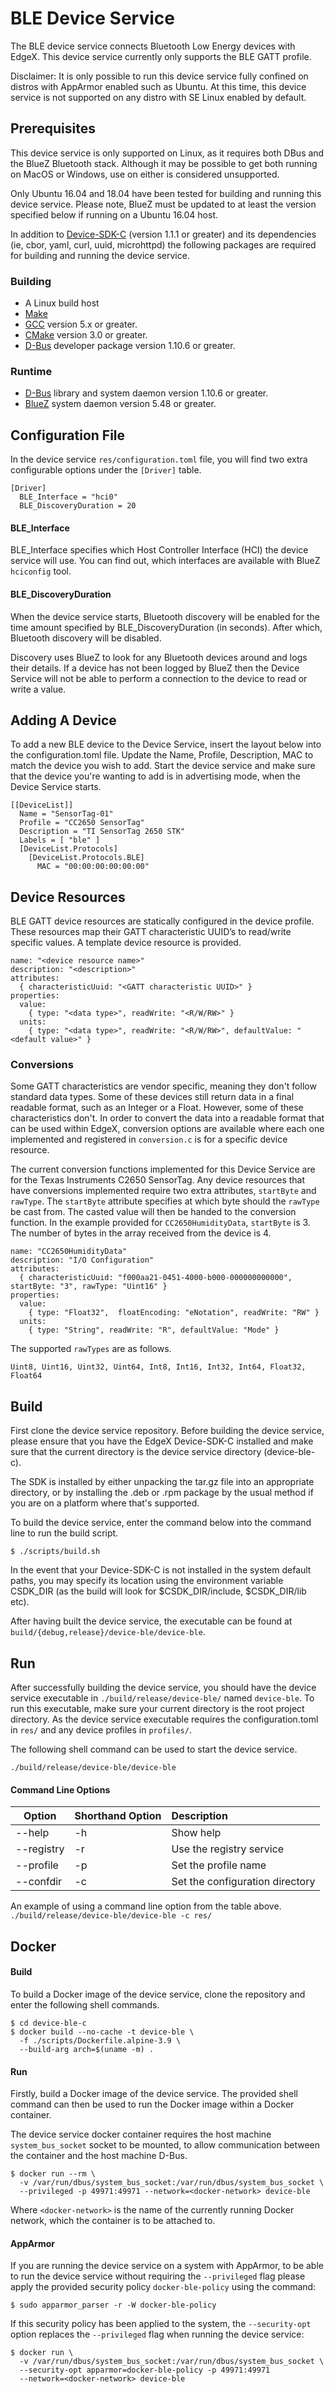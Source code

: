 # BLE Device Service
The BLE device service connects Bluetooth Low Energy
devices with EdgeX. This device service currently only supports the 
BLE GATT profile.

Disclaimer: It is only possible to run this device service fully confined 
on distros with AppArmor enabled such as Ubuntu. At this time, this 
device service is not supported on any distro with SE Linux enabled by 
default.

## Prerequisites

This device service is only supported on Linux, as it requires both DBus and the BlueZ Bluetooth stack. 
Although it may be possible to get both running on MacOS or Windows, use on either is considered unsupported.

Only Ubuntu 16.04 and 18.04 have been tested for building and running 
this device service. Please note, BlueZ must be updated to at least the 
version specified below if running on a Ubuntu 16.04 host.

In addition to [Device-SDK-C][device-sdk-c] (version 1.1.1 or greater) and its 
dependencies (ie, cbor, yaml, curl, uuid, microhttpd) the following 
packages are required for building and running the device service.

### Building

- A Linux build host
- [Make][make]
- [GCC][gcc] version 5.x or greater.
- [CMake][cmake] version 3.0 or greater.
- [D-Bus][dbus] developer package version 1.10.6 or greater.

### Runtime 

- [D-Bus][dbus] library and system daemon version 1.10.6 or greater.
- [BlueZ][bluez] system daemon version 5.48 or greater.

## Configuration File

In the device service ```res/configuration.toml```
file, you will find two extra configurable options
under the `[Driver]` table.

```
[Driver]
  BLE_Interface = "hci0"
  BLE_DiscoveryDuration = 20
```

#### BLE_Interface
BLE_Interface specifies which Host Controller
Interface (HCI) the device service will use.
You can find out, which interfaces are
available with BlueZ ```hciconfig``` tool.

#### BLE_DiscoveryDuration
When the device service starts, Bluetooth
discovery will be enabled for the time
amount specified by BLE_DiscoveryDuration
(in seconds). After which, Bluetooth discovery
will be disabled. 

Discovery uses BlueZ to look for any Bluetooth devices around and logs 
their details. If a device has not been logged by BlueZ then the Device 
Service will not be able to perform a connection to the device to read 
or write a value.

## Adding A Device
To add a new BLE device to the Device
Service, insert the layout below into the
configuration.toml file. Update the Name,
Profile, Description, MAC to match the device
you wish to add. Start the device service
and make sure that the device you're wanting
to add is in advertising mode, when the Device
Service starts.

```
[[DeviceList]]
  Name = "SensorTag-01"
  Profile = "CC2650 SensorTag"
  Description = "TI SensorTag 2650 STK"
  Labels = [ "ble" ]
  [DeviceList.Protocols]
    [DeviceList.Protocols.BLE]
      MAC = "00:00:00:00:00:00"
```

## Device Resources
BLE GATT device resources are statically configured in the device 
profile. These resources map their GATT characteristic UUID’s to 
read/write specific values. A template device resource is provided.

```
name: "<device resource name>"
description: "<description>"
attributes:
  { characteristicUuid: "<GATT characteristic UUID>" }
properties:
  value:
    { type: "<data type>", readWrite: "<R/W/RW>" }
  units:
    { type: "<data type>", readWrite: "<R/W/RW>", defaultValue: "<default value>" }
```
### Conversions

Some GATT characteristics are vendor specific, meaning they don't 
follow standard data types. Some of these devices still return 
data in a final readable format, such as an Integer or a Float. However, 
some of these characteristics don't. In order to convert the data into a 
readable format that can be used within EdgeX, conversion options are 
available where each one implemented and registered in `conversion.c` is 
for a specific device resource.

The current conversion functions implemented for this Device Service are 
for the Texas Instruments C2650 SensorTag. Any device resources that have 
conversions implemented require two extra attributes, `startByte` and 
`rawType`. The `startByte` attribute specifies at which byte should the 
`rawType` be cast from. The casted value will then be handed to the 
conversion function. In the example provided for `CC2650HumidityData`, 
`startByte` is 3. The number of bytes in the array received from the 
device is 4.

```
name: "CC2650HumidityData"
description: "I/O Configuration"
attributes:
  { characteristicUuid: "f000aa21-0451-4000-b000-000000000000", startByte: "3", rawType: "Uint16" }
properties:
  value:
    { type: "Float32",  floatEncoding: "eNotation", readWrite: "RW" }
  units:
    { type: "String", readWrite: "R", defaultValue: "Mode" }
```

The supported `rawTypes` are as follows.
```
Uint8, Uint16, Uint32, Uint64, Int8, Int16, Int32, Int64, Float32, Float64
```

## Build
First clone the device service repository. Before building the device 
service, please ensure that you have the EdgeX Device-SDK-C installed 
and make sure that the current directory is the device service 
directory (device-ble-c). 

The SDK is installed by either unpacking the tar.gz file into an 
appropriate directory, or by installing the .deb or .rpm package by the 
usual method if you are on a platform where that's supported. 

To build the device service, enter the 
command below into the command line to run the build script.

```shell
$ ./scripts/build.sh
```

In the event that your Device-SDK-C is not installed in the
system default paths, you may specify its location
using the environment variable CSDK_DIR (as the build will look
for $CSDK_DIR/include, $CSDK_DIR/lib etc).

After having built the device service, the executable
can be found at `build/{debug,release}/device-ble/device-ble`.

## Run
After successfully building the device service,
you should have the device service executable
in `./build/release/device-ble/` named
`device-ble`. To run this executable,
make sure your current directory is the root
project directory. As the device service
executable requires the configuration.toml in
`res/` and any device profiles in `profiles/`.

The following shell command can be used to start the device service.

```./build/release/device-ble/device-ble```


#### Command Line Options
|Option     | Shorthand Option  | Description                     |
|-----------|-------------------|:--------------------------------|
|--help     | -h                | Show help                       |
|--registry | -r                | Use the registry service        |
|--profile  | -p                | Set the profile name            |
|--confdir  | -c                | Set the configuration directory |

An example of using a command line option from the table above.
```./build/release/device-ble/device-ble -c res/```

## Docker

#### Build
To build a Docker image of the device service,
clone the repository and enter the following
shell commands.


```shell
$ cd device-ble-c
$ docker build --no-cache -t device-ble \
  -f ./scripts/Dockerfile.alpine-3.9 \
  --build-arg arch=$(uname -m) .
```

#### Run

Firstly, build a Docker image of the device service.
The provided shell command can then be used to run the Docker image 
within a Docker container. 

The device service docker container requires the
host machine `system_bus_socket` socket to be
mounted, to allow communication between the
container and the host machine D-Bus.

```shell
$ docker run --rm \
  -v /var/run/dbus/system_bus_socket:/var/run/dbus/system_bus_socket \
  --privileged -p 49971:49971 --network=<docker-network> device-ble
```

Where `<docker-network>` is the name of the currently running Docker 
network, which the container is to be attached to.

#### AppArmor
 If you are running the device service on a system with AppArmor,
 to be able to run the device service without requiring the `--privileged` 
 flag please apply the provided security policy  `docker-ble-policy` 
 using the command:
 
```shell
$ sudo apparmor_parser -r -W docker-ble-policy
```

If this security policy has been applied to the system, the `--security-opt` 
option replaces the  `--privileged` flag when running the device service:

```shell
$ docker run \
  -v /var/run/dbus/system_bus_socket:/var/run/dbus/system_bus_socket \
  --security-opt apparmor=docker-ble-policy -p 49971:49971 
  --network=<docker-network> device-ble
```

[libcbor]: https://github.com/PJK/libcbor
[device-sdk-c]: https://github.com/edgexfoundry/device-sdk-c
[dbus]: https://www.freedesktop.org/wiki/Software/dbus/
[bluez]: http://www.bluez.org/
[make]: https://www.gnu.org/software/make/
[cmake]: https://cmake.org/
[gcc]: https://gcc.gnu.org/
